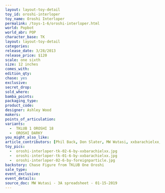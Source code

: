 ```yaml
---
layout: layout-toy-detail 
toy_id: oroshi-interloper
toy_name: Oroshi Interloper
permalink: /toys-1-6/oroshi-interloper.html
world: Popbot
world_abr: POP
character_base: TK
layout: layout-toy-detail
categories: 
release_date: 3/28/2013
release_price: $120 
scale: one sixth
size: 12 inches
comes_with: 
edition_qty: 
chase: yes
exclusive: 
secret_drop: 
sold_where: 
bamba_points: 
packaging_type: 
product_code:
designer: Ashley Wood
makers: 
points_of_articulation: 
variants: 
  -  TKLUB 1 OROSHI 18
  -  OROSHI DARKY
you_might_also_like: 
article_contributors: [Phil Back, Don Slater, MW Wutasi, xxbarachielxx, foreignparticle]
toy_pics: 
  -  oroshi-interloper-tk-02-6-by-xxbarachielxx.jpg
  -  oroshi-interloper-tk-01-6-by-xxbarachielxx.jpg
  -  oroshi-interloper-02-6-by-foreignparticle.jpg
backstory: Chase Figure from TKLUB One Oroshi
sale_type: 
event_exclusive: 
event_details: 
source_doc: MW Wutasi - 3A spreadsheet - 01-15-2019
---
```

